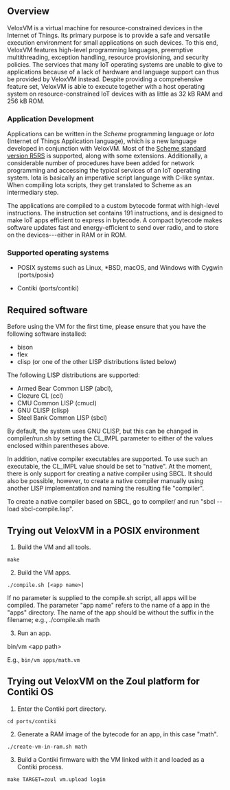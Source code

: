 ## Overview

VeloxVM is a virtual machine for resource-constrained devices in the
Internet of Things. Its primary purpose is to provide a safe and
versatile execution environment for small applications on such
devices. To this end, VeloxVM features high-level programming
languages, preemptive multithreading, exception handling, resource
provisioning, and security policies. The services that many IoT
operating systems are unable to give to applications because of a lack
of hardware and language support can thus be provided by VeloxVM
instead. Despite providing a comprehensive feature set, VeloxVM is
able to execute together with a host operating system on
resource-constrained IoT devices with as little as 32 kB RAM and 256
kB ROM.

### Application Development

Applications can be written in the _Scheme_ programming language or
_Iota_ (Internet of Things Application language), which is a new
language developed in conjunction with VeloxVM. Most of the [Scheme
standard version
R5RS](http://www.schemers.org/Documents/Standards/R5RS/) is supported,
along with some extensions. Additionally, a considerable number of
procedures have been added for network programming and accessing the
typical services of an IoT operating system. Iota is basically an
imperative script language with C-like syntax. When compiling Iota
scripts, they get translated to Scheme as an intermediary step.

The applications are compiled to a custom bytecode format with
high-level instructions. The instruction set contains 191
instructions, and is designed to make IoT apps efficient to express in
bytecode. A compact bytecode makes software updates fast and
energy-efficient to send over radio, and to store on the
devices---either in RAM or in ROM.

### Supported operating systems

* POSIX systems such as Linux, *BSD, macOS, and Windows with Cygwin
  (ports/posix)

* Contiki (ports/contiki)

## Required software

Before using the VM for the first time, please ensure that you have the
following software installed:
 * bison
 * flex
 * clisp (or one of the other LISP distributions listed below)

The following LISP distributions are supported:
 * Armed Bear Common LISP (abcl),
 * Clozure CL (ccl)
 * CMU Common LISP (cmucl)
 * GNU CLISP (clisp)
 * Steel Bank Common LISP (sbcl)

By default, the system uses GNU CLISP, but this can be changed
in compiler/run.sh by setting the CL_IMPL parameter to either of the values
enclosed within parentheses above.

In addition, native compiler executables are supported. To use such an
executable, the CL_IMPL value should be set to "native". At the moment,
there is only support for creating a native compiler using SBCL. It should
also be possible, however, to create a native compiler manually using
another LISP implementation and naming the resulting file "compiler".

To create a native compiler based on SBCL, go to compiler/ and 
run "sbcl --load sbcl-compile.lisp".

## Trying out VeloxVM in a POSIX environment

1. Build the VM and all tools.

  <code>make</code>

2. Build the VM apps.

  <code>./compile.sh [&lt;app name&gt;]</code>

   If no parameter is supplied to the compile.sh script, all apps will
   be compiled. The parameter "app name" refers to the name of a app
   in the "apps" directory. The name of the app should be without the
   suffix in the filename; e.g., ./compile.sh math

3. Run an app.

  </code>bin/vm &lt;app path&gt;</code>

   E.g., <code>bin/vm apps/math.vm</code>

## Trying out VeloxVM on the Zoul platform for Contiki OS

1. Enter the Contiki port directory.

  <code>cd ports/contiki</code>

2. Generate a RAM image of the bytecode for an app, in this case "math".

  <code>./create-vm-in-ram.sh math</code>

3. Build a Contiki firmware with the VM linked with it and loaded as a
   Contiki process.

  <code>make TARGET=zoul vm.upload login</code>
